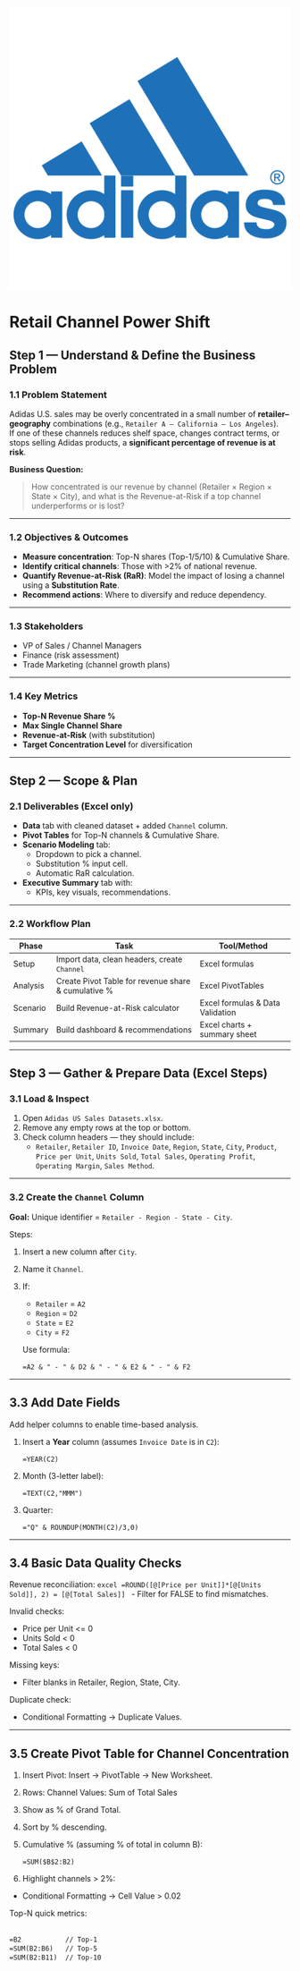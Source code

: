 ![](assets/adidas_logo.png)
# Retail Channel Power Shift

## Step 1 — Understand & Define the Business Problem

### 1.1 Problem Statement
Adidas U.S. sales may be overly concentrated in a small number of **retailer–geography** combinations (e.g., `Retailer A – California – Los Angeles`).  
If one of these channels reduces shelf space, changes contract terms, or stops selling Adidas products, a **significant percentage of revenue is at risk**.

**Business Question:**  
> How concentrated is our revenue by channel (Retailer × Region × State × City), and what is the Revenue-at-Risk if a top channel underperforms or is lost?

---
### 1.2 Objectives & Outcomes
- **Measure concentration**: Top-N shares (Top-1/5/10) & Cumulative Share.
- **Identify critical channels**: Those with >2% of national revenue.
- **Quantify Revenue-at-Risk (RaR)**: Model the impact of losing a channel using a **Substitution Rate**.
- **Recommend actions**: Where to diversify and reduce dependency.

---
### 1.3 Stakeholders
- VP of Sales / Channel Managers
- Finance (risk assessment)
- Trade Marketing (channel growth plans)

---
### 1.4 Key Metrics
- **Top-N Revenue Share %**
- **Max Single Channel Share**
- **Revenue-at-Risk** (with substitution)
- **Target Concentration Level** for diversification

---
## Step 2 — Scope & Plan

### 2.1 Deliverables (Excel only)
- **Data** tab with cleaned dataset + added `Channel` column.
- **Pivot Tables** for Top-N channels & Cumulative Share.
- **Scenario Modeling** tab:
  - Dropdown to pick a channel.
  - Substitution % input cell.
  - Automatic RaR calculation.
- **Executive Summary** tab with:
  - KPIs, key visuals, recommendations.

---
### 2.2 Workflow Plan
| Phase   | Task                                          | Tool/Method                |
|---------|-----------------------------------------------|----------------------------|
| Setup   | Import data, clean headers, create `Channel`  | Excel formulas              |
| Analysis| Create Pivot Table for revenue share & cumulative % | Excel PivotTables      |
| Scenario| Build Revenue-at-Risk calculator              | Excel formulas & Data Validation |
| Summary | Build dashboard & recommendations             | Excel charts + summary sheet |

---
## Step 3 — Gather & Prepare Data (Excel Steps)

### 3.1 Load & Inspect
1. Open `Adidas US Sales Datasets.xlsx`.
2. Remove any empty rows at the top or bottom.
3. Check column headers — they should include:
   - `Retailer`, `Retailer ID`, `Invoice Date`, `Region`, `State`, `City`, `Product`, `Price per Unit`, `Units Sold`, `Total Sales`, `Operating Profit`, `Operating Margin`, `Sales Method`.

---
### 3.2 Create the `Channel` Column
**Goal:** Unique identifier = `Retailer - Region - State - City`.

Steps:
1. Insert a new column after `City`.
2. Name it `Channel`.
3. If:
   - `Retailer` = `A2`
   - `Region` = `D2`
   - `State` = `E2`
   - `City` = `F2`

   Use formula:
   ```excel
   =A2 & " - " & D2 & " - " & E2 & " - " & F2
---
## 3.3 Add Date Fields

Add helper columns to enable time-based analysis.

1. Insert a **Year** column (assumes `Invoice Date` is in `C2`):
   ```excel
   =YEAR(C2)
   ```
2. Month (3-letter label):
    ```excel
    =TEXT(C2,"MMM")
    ```
3. Quarter:
    ```excel
    ="Q" & ROUNDUP(MONTH(C2)/3,0)
    ```
---
## 3.4 Basic Data Quality Checks
Revenue reconciliation:
    ```excel
    =ROUND([@[Price per Unit]]*[@[Units Sold]], 2) = [@[Total Sales]]
    ```
    - Filter for FALSE to find mismatches.

Invalid checks:
- Price per Unit <= 0
- Units Sold < 0
- Total Sales < 0

Missing keys:
- Filter blanks in Retailer, Region, State, City.

Duplicate check:
- Conditional Formatting → Duplicate Values.
---
## 3.5 Create Pivot Table for Channel Concentration
  

1. Insert Pivot: Insert → PivotTable → New Worksheet.

2.  Rows: Channel
    Values: Sum of Total Sales

3. Show as % of Grand Total.

4. Sort by % descending.

5. Cumulative % (assuming % of total in column B):
    ```excel
    =SUM($B$2:B2)
    ```

6. Highlight channels > 2%:
- Conditional Formatting → Cell Value > 0.02

Top-N quick metrics:
 ```excel

=B2           // Top-1
=SUM(B2:B6)   // Top-5
=SUM(B2:B11)  // Top-10

```














   
